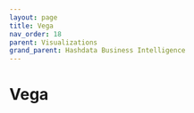 ```yaml
---
layout: page
title: Vega
nav_order: 18
parent: Visualizations
grand_parent: Hashdata Business Intelligence
---
```

# Vega


